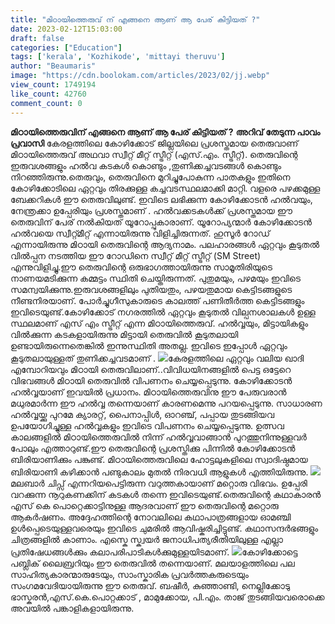 ```yaml
---
title: "മിഠായിത്തെരുവ് ന് എങ്ങനെ ആണ് ആ പേര് കിട്ടിയത് ?"
date: 2023-02-12T15:03:00
draft: false
categories: ["Education"]
tags: ['kerala', 'Kozhikode', 'mittayi theruvu']
author: "Beaumaris"
image: "https://cdn.boolokam.com/articles/2023/02/jj.webp"
view_count: 1749194
like_count: 42760
comment_count: 0
---
```


**മിഠായിത്തെരുവിന് എങ്ങനെ ആണ് ആ പേര് കിട്ടിയത് ?** **അറിവ് തേടുന്ന പാവം പ്രവാസി** കേരളത്തിലെ കോഴിക്കോട് ജില്ലയിലെ പ്രശസ്തമായ തെരുവാണ് മിഠായിത്തെരുവ് അഥവാ സ്വീറ്റ് മീറ്റ് സ്ട്രീറ്റ് (എസ്.എം. സ്ട്രീറ്റ്). തെരുവിന്റെ ഇരുവശങ്ങളും ഹൽ‌വ കടകൾ കൊണ്ടും ,തുണിക്കച്ചവടങ്ങൾ കൊണ്ടും നിറഞ്ഞിരുന്നു.തെരുവും, തെരുവിനെ മുറിച്ചുപോകുന്ന പാതകളും ഇതിനെ കോഴിക്കോടിലെ ഏറ്റവും തിരക്കുള്ള കച്ചവടസ്ഥലമാക്കി മാറ്റി. വളരെ പഴക്കമുള്ള ബേക്കറികൾ ഈ തെരുവിലുണ്ട്. ഇവിടെ ലഭിക്കുന്ന കോഴിക്കോടൻ ഹൽ‌വയും, നേന്ത്രക്കാ ഉപ്പേരിയും പ്രശസ്തമാണ് . ഹൽവക്കടകൾക്ക് പ്രശസ്തമായ ഈ തെരുവിന് പേര് നൽകിയത് യൂറോപ്പുകാരാണ്. യൂറോപ്യന്മാർ കോഴിക്കോടൻ ഹൽ‌വയെ സ്വീറ്റ്മീറ്റ് എന്നായിരുന്നു വിളിച്ചിരുന്നത്. ഹുസൂർ റോഡ്‌ എന്നായിരുന്നു മിഠായി തെരുവിന്റെ ആദ്യനാമം. പലഹാരങ്ങൾ ഏറ്റവും കൂടുതൽ വിൽപ്പന നടത്തിയ ഈ റോഡിനെ സ്വീറ്റ് മീറ്റ് സ്ട്രീറ്റ് (SM Street) എന്നുവിളിച്ചു.ഈ തെരുവിന്റെ ഒരുഭാഗത്തായിരുന്നു സാമൂതിരിയുടെ നാണയമടിക്കുന്ന കമ്മട്ടം സ്ഥിതി ചെയ്തിരുന്നത്. പുതുമയും, പഴമയും ഇവിടെ സമന്വയിക്കുന്നു.ഇരുവശങ്ങളിലും പുതിയതും, പഴയതുമായ കെട്ടിടങ്ങളുടെ നീണ്ടനിരയാണ്. പോർച്ചുഗീസുകാരുടെ കാലത്ത് പണിതീർത്ത കെട്ടിടങ്ങളും ഇവിടെയുണ്ട്.കോഴിക്കോട് നഗരത്തിൽ ഏറ്റവും കൂടുതൽ വില്പനശാലകൾ ഉള്ള സ്ഥലമാണ് എസ് എം സ്ട്രീറ്റ് എന്ന മിഠായിത്തെരുവ്. ഹൽവ്വയും, മിട്ടായികളും വിൽക്കുന്ന കടകളായിരുന്നു മിട്ടായി തെരുവിൽ കൂടുതലായി ഉണ്ടായിരുന്നെതെങ്കിൽ ഇന്നുസ്ഥിതി അതല്ല. ഇവിടെ ഇപ്പോൾ ഏറ്റവും കൂടുതലായുള്ളത് തുണിക്കച്ചവടമാണ് . ![](https://cdn.boolokam.com/articles/2023/02/hrh-1024x576.jpg)കേരളത്തിലെ ഏറ്റവും വലിയ ഖാദി എമ്പോറിയവും മിഠായി തെരുവിലാണ്..വിവിധയിനങ്ങളിൽ പെട്ട ഒട്ടേറെ വിഭവങ്ങൾ മിഠായി തെരുവിൽ വിപണനം ചെയ്യപ്പെടുന്നു. കോഴിക്കോടൻ ഹൽവ്വയാണ് ഇവയിൽ പ്രധാനം. മിഠായിത്തെരുവിനു ഈ പേരുവരാൻ മധുരമാർന്ന ഈ ഹൽവ്വ തന്നെയാണ് കാരണമെന്നു പറയപ്പെടുന്നു. സാധാരണ ഹൽവ്വയ്ക്കു പുറമേ ക്യാരറ്റ്‌, പൈനാപ്പിൾ, ഓറഞ്ച്, പപ്പായ തുടങ്ങിയവ ഉപയോഗിച്ചുള്ള ഹൽവ്വകളും ഇവിടെ വിപണനം ചെയ്യപ്പെടുന്നു. ഉത്സവ കാലങ്ങളിൽ മിഠായിത്തെരുവിൽ നിന്ന് ഹൽവ്വവാങ്ങാൻ പുറത്തുനിന്നുള്ളവർ പോലും എത്താറുണ്ട്.ഈ തെരുവിന്റെ പ്രശസ്തിക്കു പിന്നിൽ കോഴിക്കോടൻ ബിരിയാണിക്കും പങ്കുണ്ട്. മിഠായിത്തെരുവിലെ ഹോട്ടലുകളിലെ സ്വാദിഷ്ഠമായ ബിരിയാണി കഴിക്കാൻ പണ്ടുകാലം മുതൽ നിരവധി ആളുകൾ എത്തിയിരുന്നു. ![](https://cdn.boolokam.com/articles/2023/02/m6-1024x579.jpg)മലബാർ ചിപ്സ് എന്നറിയപെട്ടിരുന്ന വറുത്തകായാണ് മറ്റൊരു വിഭവം. ഉപ്പേരി വറക്കുന്ന നൂറുകണക്കിന് കടകൾ തന്നെ ഇവിടെയുണ്ട്.തെരുവിന്റെ കഥാകാരൻ എസ് കെ പൊറ്റെക്കാട്ടിനുള്ള ആദരവാണ് ഈ തെരുവിന്റെ മറ്റൊരു ആകർഷണം. അദ്ദേഹത്തിന്റെ നോവലിലെ കഥാപാത്രങ്ങളായ ഓമഞ്ചി ഉൾപ്പെടെയുള്ളവരെയും ഇവിടെ ചുമരിൽ ആവിഷ്കരിച്ചിട്ടുണ്ട്. കഥാസന്ദർഭങ്ങളും ചിത്രങ്ങളിൽ കാണാം. എസ്കെ സ്ക്വയർ ജനാധിപത്യരീതിയിലുള്ള എല്ലാ പ്രതിഷേധങ്ങൾക്കും കലാപരിപാടികൾക്കുമുള്ളയിടമാണ്. ![](https://cdn.boolokam.com/articles/2023/02/wweee-1-1024x576.webp)കോഴിക്കോട്ടെ പബ്ലിക്‌ ലൈബ്രറിയും ഈ തെരുവിൽ തന്നെയാണ്. മലയാളത്തിലെ പല സാഹിത്യകാരന്മാരുടേയും, സാംസ്കാരിക പ്രവർത്തകരുടെയും സംഗമവേദിയായിരുന്നു ഈ തെരുവ്. ബഷീർ, കുഞ്ഞാണ്ടി, നെല്ലിക്കോടു ഭാസ്കരൻ,എസ്.കെ.പൊറ്റക്കാട് , മാമുക്കോയ, പി.എം. താജ് തുടങ്ങിയവരൊക്കെ അവയിൽ പങ്കാളികളായിരുന്നു.
